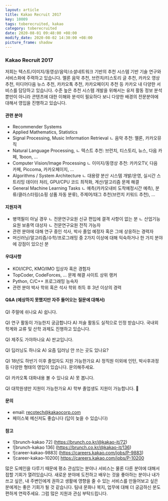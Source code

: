 ```yaml
---
layout: article
title: Kakao Recruit 2017
key: 10009
tags: toberecruited, kakao
category: toberecruited
date: 2020-08-01 09:48:00 +08:00
modify_date: 2020-08-02 14:30:00 +08:00
picture_frame: shadow
---
```


### Kakao Recruit 2017

저희는 텍스트/이미지/동영상/음악/소셜네트워크 기반의 추천 시스템 기반 기술 연구와 서비스화에 주력하고 있습니다. 멜론 음악 추천, 브런치/티스토리 글 추천, 카카오 영상 추천, 미디어다음 뉴스 추천, 카카오톡 추천, 카카오페이지 추천 등 카카오 내 다양한 서비스를 담당하고 있습니다. 수준 높은 추천 시스템 개발을 위해서는 유저 활동 정보 분석뿐만이 아니라 콘텐츠에 대한 이해와 분석이 필요하다 보니 다양한 배경의 전문분야에 대해서 영입을 진행하고 있습니다.

#### 관련 분야
  - Recommender Systems
  - Applied Mathematics, Statistics
  - Signal Processing, Music Information Retrieval
    ㄴ 음악 추천: 멜론, 카카오뮤직
  - Natural Language Processing,
    ㄴ 텍스트 추천: 브런치, 티스토리, 뉴스, 다음 카페, 1boon, ...
  - Computer Vision/Image Processing
    ㄴ 이미지/동영상 추천: 카카오TV, 다음 카페, Piccoma, 카카오페이지, …
  - Algorithms / System Architecture
    ㄴ 대용량 분산 시스템 개발/운영, 실시간 스트리밍 데이터 처리, GPU/CPU 코드 최적화, 계산/알고리즘 문제 해결
  - General Machine Learning Tasks
    ㄴ 예측(카카오내비 도착예정시간 예측), 분류/클러스터링(쇼핑 상품 자동 분류), 주제어/태그 추천(브런치 키워드 추천), ...
#### 지원자격
  - 병역필이 아닐 경우
    ㄴ 전문연구요원 신규 편입에 결격 사항이 없는 분
    ㄴ 산업기능요원 보충역 대상자
    ㄴ 전문연구요원 전직 가능자
  - 관련 분야에 대해 연구 중인 석사, 박사 졸업 예정자 혹은 그에 상응하는 경력자
  - 머신러닝/알고리즘/수학/프로그래밍 중 2가지 이상에 대해 익숙하거나 한 가지 분야에 강점이 있으신 분
#### 우대사항
  - KOI/ICPC, KMO/IMO 입상자 혹은 경험자
  - TopCoder, CodeForces, … 문제 해결 사이트 상위 랭커
  - Python, C/C++ 프로그래밍 능숙자
  - 관련 분야 박사 학위 혹은 석사 학위 취득 후 3년 이상의 경력

#### Q&A (예상하지 못했지만 자주 들어오는 질문에 대해서)
  
  Q) 주말에 쉬나요
  A) 쉽니다.

  Q) 연구 활동이 가능한지 궁금합니다
  A) 저술 활동도 실적으로 인정 받습니다. 국내외 학계와 교류 및 산학 과제도 진행하고 있습니다.

  Q) 제주도 가야하나요
  A) 판교입니다.

  Q) 딥러닝도 하나요
  A) 요즘 딥러닝 안 쓰는 곳도 있나요?

  Q) 18년도 하반기 이후 졸업자도 지원 가능한가요
  A) 정직원 이외에 인턴, 박사후과정등 다양한  형태의 영입이 있습니다. 문의해주세요.

  Q) 카카오톡 대화내용 볼 수 있나요
  A) 못 봅니다.

  Q) 대학원생만 지원이 가능한가요
  A) 학부 졸업생도 지원이 가능합니다. 🙂

#### 문의
  - email: recotech@kakaocorp.com
  - 페이스북 메신저도 좋습니다 (답이 늦을 수 있습니다)

#### 참고
  - ![brunch-kakao 72] (https://brunch.co.kr/@kakao-it/72)
  - ![brunch-kakao 136] (https://brunch.co.kr/@kakao-it/136)
  - ![career-kakao-9883] (https://careers.kakao.com/jobs/P-9883)
  - ![career-kakao-10200] https://careers.kakao.com/jobs/P-10200

많은 도메인을 다루기 때문에 평소 관심있는 분야나 서비스는 물론 다른 분야에 대해서 접할 기회가 열려있습니다. 새로운 분야에 도전하고 배우는 것을 좋아하는 분이나 내가 쓰고 싶은, 내 주변인에게 권하고 생활에 영향을 줄 수 있는 서비스를 만들어보고 싶은 분에게는 좋은 기회가 될 것 같습니다. 팀내 문화나 복지, 업무에 대해 더 궁금하신 분도 편하게 연락주세요. 그럼 많은 지원과 관심 부탁드립니다.
